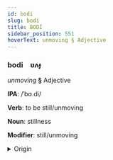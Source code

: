 ```yaml
---
id: bodi
slug: bodi
title: BODİ
sidebar_position: 551
hoverText: unmoving § Adjective
---
```


### bodi&emsp;<span kind="abugida">ʋʌɟ</span>

*unmoving* **§** Adjective

**IPA**: /ˈbɑ.di/

**Verb**: to be still/unmoving

**Noun**: stillness

**Modifier**: still/unmoving

<details>
    <summary>Origin</summary>
    Luo podi /pa.di/<br/>
    <em>Nilo-Saharan Language Family</em>
</details>